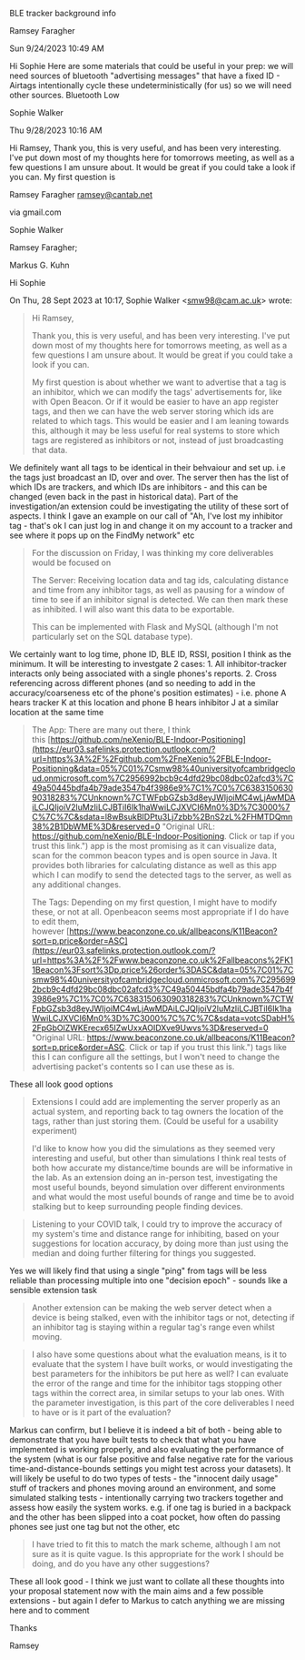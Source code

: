 BLE tracker background info

Ramsey Faragher

Sun 9/24/2023 10:49 AM

Hi Sophie Here are some materials that could be useful in your prep: we will need sources of bluetooth "advertising messages" that have a fixed ID - Airtags intentionally cycle these undeterministically (for us) so we will need other sources. Bluetooth Low

Sophie Walker

Thu 9/28/2023 10:16 AM

Hi Ramsey, Thank you, this is very useful, and has been very interesting. I've put down most of my thoughts here for tomorrows meeting, as well as a few questions I am unsure about. It would be great if you could take a look if you can. My first question is

Ramsey Faragher <ramsey@cantab.net>

via gmail.com

Sophie Walker

Ramsey Faragher;

Markus G. Kuhn

Hi Sophie

On Thu, 28 Sept 2023 at 10:17, Sophie Walker <[smw98@cam.ac.uk](mailto:smw98@cam.ac.uk)> wrote:  

> Hi Ramsey,
> 
>   
> 
> Thank you, this is very useful, and has been very interesting. I've put down most of my thoughts here for tomorrows meeting, as well as a few questions I am unsure about. It would be great if you could take a look if you can.  
> 
>   
> 
> My first question is about whether we want to advertise that a tag is an inhibitor, which we can modify the tags' advertisements for, like with Open Beacon. Or if it would be easier to have an app register tags, and then we can have the web server storing which ids are related to which tags. This would be easier and I am leaning towards this, although it may be less useful for real systems to store which tags are registered as inhibitors or not, instead of just broadcasting that data.

  

We definitely want all tags to be identical in their behvaiour and set up. i.e the tags just broadcast an ID, over and over. The server then has the list of which IDs are trackers, and which IDs are inhibitors - and this can be changed (even back in the past in historical data). Part of the investigation/an extension could be investigating the utility of these sort of aspects. I think I gave an example on our call of "Ah, I've lost my inhibitor tag - that's ok I can just log in and change it on my account to a tracker and see where it pops up on the FindMy network" etc

>   
> 
> For the discussion on Friday, I was thinking my core deliverables would be focused on 
> 
>   
> 
> The Server: Receiving location data and tag ids, calculating distance and time from any inhibitor tags, as well as pausing for a window of time to see if an inhibitor signal is detected. We can then mark these as inhibited. I will also want this data to be exportable.
> 
> This can be implemented with Flask and MySQL (although I'm not particularly set on the SQL database type).

  

We certainly want to log time, phone ID, BLE ID, RSSI, position I think as the minimum. It will be interesting to investgate 2 cases: 1. All inhibitor-tracker interacts only being associated with a single phones's reports. 2. Cross referencing across different phones (and so needing to add in the accuracy/coarseness etc of the phone's position estimates) - i.e. phone A hears tracker K at this location and phone B hears inhibitor J at a similar location at the same time

>   
> 
> The App: There are many out there, I think this [https://github.com/neXenio/BLE-Indoor-Positioning](https://eur03.safelinks.protection.outlook.com/?url=https%3A%2F%2Fgithub.com%2FneXenio%2FBLE-Indoor-Positioning&data=05%7C01%7Csmw98%40universityofcambridgecloud.onmicrosoft.com%7C2956992bcb9c4dfd29bc08dbc02afcd3%7C49a50445bdfa4b79ade3547b4f3986e9%7C1%7C0%7C638315063090318283%7CUnknown%7CTWFpbGZsb3d8eyJWIjoiMC4wLjAwMDAiLCJQIjoiV2luMzIiLCJBTiI6Ik1haWwiLCJXVCI6Mn0%3D%7C3000%7C%7C%7C&sdata=l8wBsukBIDPtu3Lj7zbb%2BnS2zL%2FHMTDQmn38%2B1DbWME%3D&reserved=0 "Original URL: https://github.com/neXenio/BLE-Indoor-Positioning. Click or tap if you trust this link.") app is the most promising as it can visualize data, scan for the common beacon types and is open source in Java. It provides both libraries for calculating distance as well as this app which I can modify to send the detected tags to the server, as well as any additional changes.
> 
>   
> 
> The Tags: Depending on my first question, I might have to modify these, or not at all. Openbeacon seems most appropriate if I do have to edit them, however [https://www.beaconzone.co.uk/allbeacons/K11Beacon?sort=p.price&order=ASC](https://eur03.safelinks.protection.outlook.com/?url=https%3A%2F%2Fwww.beaconzone.co.uk%2Fallbeacons%2FK11Beacon%3Fsort%3Dp.price%26order%3DASC&data=05%7C01%7Csmw98%40universityofcambridgecloud.onmicrosoft.com%7C2956992bcb9c4dfd29bc08dbc02afcd3%7C49a50445bdfa4b79ade3547b4f3986e9%7C1%7C0%7C638315063090318283%7CUnknown%7CTWFpbGZsb3d8eyJWIjoiMC4wLjAwMDAiLCJQIjoiV2luMzIiLCJBTiI6Ik1haWwiLCJXVCI6Mn0%3D%7C3000%7C%7C%7C&sdata=votcSDabH%2FpGbOlZWKErecx65IZwUxxAOIDXve9Uwvs%3D&reserved=0 "Original URL: https://www.beaconzone.co.uk/allbeacons/K11Beacon?sort=p.price&order=ASC. Click or tap if you trust this link.") tags like this I can configure all the settings, but I won't need to change the advertising packet's contents so I can use these as is.

  

These all look good options

>   
> 
>   
> 
> Extensions I could add are implementing the server properly as an actual system, and reporting back to tag owners the location of the tags, rather than just storing them. (Could be useful for a usability experiment)
> 
>   
> 
> I'd like to know how you did the simulations as they seemed very interesting and useful, but other than simulations I think real tests of both how accurate my distance/time bounds are will be informative in the lab. As an extension doing an in-person test, investigating the most useful bounds, beyond simulation over different environments and what would the most useful bounds of range and time be to avoid stalking but to keep surrounding people finding devices. 

>   
> 
> Listening to your COVID talk, I could try to improve the accuracy of my system's time and distance range for inhibiting, based on your suggestions for location accuracy, by doing more than just using the median and doing further filtering for things you suggested. 

  

Yes we will likely find that using a single "ping" from tags will be less reliable than processing multiple into one "decision epoch" - sounds like a sensible extension task

>   
> 
> Another extension can be making the web server detect when a device is being stalked, even with the inhibitor tags or not, detecting if an inhibitor tag is staying within a regular tag's range even whilst moving.

>   
> 
> I also have some questions about what the evaluation means, is it to evaluate that the system I have built works, or would investigating the best parameters for the inhibitors be put here as well? I can evaluate the error of the range and time for the inhibitor tags stopping other tags within the correct area, in similar setups to your lab ones. With the parameter investigation, is this part of the core deliverables I need to have or is it part of the evaluation?

  

Markus can confirm, but I believe it is indeed a bit of both - being able to demonstrate that you have built tests to check that what you have implemented is working properly, and also evaluating the performance of the system (what is our false positive and false negative rate for the various time-and-distance-bounds settings you might test across your datasets). It will likely be useful to do two types of tests - the "innocent daily usage" stuff of trackers and phones moving around an environment, and some simulated stalking tests - intentionally carrying two trackers together and assess how easily the system works. e.g. if one tag is buried in a backpack and the other has been slipped into a coat pocket, how often do passing phones see just one tag but not the other, etc

>   
> 
> I have tried to fit this to match the mark scheme, although I am not sure as it is quite vague. Is this appropriate for the work I should be doing, and do you have any other suggestions?

  

These all look good - I think we just want to collate all these thoughts into your proposal statement now with the main aims and a few possible extensions - but again I defer to Markus to catch anything we are missing here and to comment

  

Thanks

Ramsey